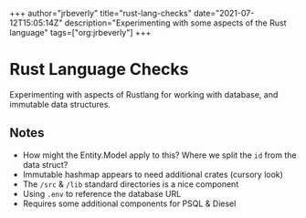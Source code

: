 +++
author="jrbeverly"
title="rust-lang-checks"
date="2021-07-12T15:05:14Z"
description="Experimenting with some aspects of the Rust language"
tags=["org:jrbeverly"]
+++

# Rust Language Checks

Experimenting with aspects of Rustlang for working with database, and immutable data structures.

## Notes

- How might the Entity.Model apply to this? Where we split the `id` from the data struct?
- Immutable hashmap appears to need additional crates (cursory look)
- The `/src` & `/lib` standard directories is a nice component
- Using `.env` to reference the database URL
- Requires some additional components for PSQL & Diesel
 